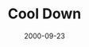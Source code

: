 ---
layout: message
category: message
series: "Making Life Work"
title: "Cool Down"
date: 2000-09-23
audio-description: "Join us as we investigate the collection of &quot;common&quot; sense in the book of Proverbs."
audio: ""
audio-title: "Cool Down"
audio-duration: "&#58;"
---